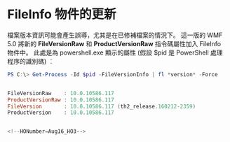 # FileInfo 物件的更新
檔案版本資訊可能會產生誤導，尤其是在已修補檔案的情況下。 這一版的 WMF 5.0 將新的 **FileVersionRaw** 和 **ProductVersionRaw** 指令碼屬性加入 FileInfo 物件中。 此處是為 powershell.exe 顯示的屬性 (假設 $pid 是 PowerShell 處理程序的識別碼) ︰

```powershell
PS C:\> Get-Process -Id $pid -FileVersionInfo | fl *version* -Force


FileVersionRaw    : 10.0.10586.117
ProductVersionRaw : 10.0.10586.117
FileVersion       : 10.0.10586.117 (th2_release.160212-2359)
ProductVersion    : 10.0.10586.117


<!--HONumber=Aug16_HO3-->


